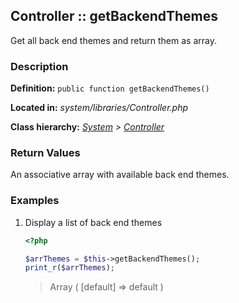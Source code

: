 
Controller :: getBackendThemes
-------------------------------------------

Get all back end themes and return them as array.


### Description ###

**Definition:** `public function getBackendThemes()`

**Located in:** *system/libraries/Controller.php*

**Class hierarchy:** *[System](../System.md) > [Controller](../Controller.md)*


### Return Values ###

An associative array with available back end themes.


### Examples ###

1. Display a list of back end themes

	```php
	<?php

	$arrThemes = $this->getBackendThemes();
	print_r($arrThemes);
	```
	> Array ( [default] => default )
